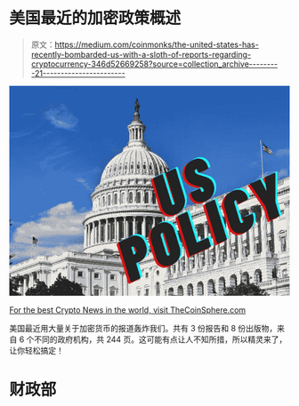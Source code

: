 # 美国最近的加密政策概述

> 原文：<https://medium.com/coinmonks/the-united-states-has-recently-bombarded-us-with-a-sloth-of-reports-regarding-cryptocurrency-346d52669258?source=collection_archive---------21----------------------->

![](img/cab519150ee7df096a0418111f4ef873.png)

[For the best Crypto News in the world, visit TheCoinSphere.com](http://thecoinsphere.com/)

美国最近用大量关于加密货币的报道轰炸我们。共有 3 份报告和 8 份出版物，来自 6 个不同的政府机构，共 244 页。这可能有点让人不知所措，所以精灵来了，让你轻松搞定！

# 财政部